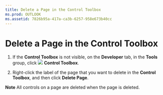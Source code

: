 ```yaml
---
title: Delete a Page in the Control Toolbox
ms.prod: OUTLOOK
ms.assetid: 7826b95a-417a-ca3b-6257-958e673b40cc
---
```



# Delete a Page in the Control Toolbox

1. If the  **Control Toolbox** is not visible, on the **Developer** tab, in the **Tools** group, click
![](../images/0548_ZA06045100.gif) **Control Toolbox**.
    
2. Right-click the label of the page that you want to delete in the  **Control Toolbox**, and then click  **Delete Page**.
    

 **Note**  All controls on a page are deleted when the page is deleted. 


